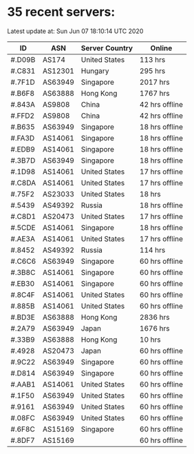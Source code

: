 # 35 recent servers:

Latest update at: Sun Jun 07 18:10:14 UTC 2020

| ID | ASN | Server Country | Online |
| -- | --- | -------------- | ------ |
| #.D09B | AS174 | United States | 113 hrs |
| #.C831 | AS12301 | Hungary | 295 hrs |
| #.7F1D | AS63949 | Singapore | 2017 hrs |
| #.B6F8 | AS63888 | Hong Kong | 1767 hrs |
| #.843A | AS9808 | China | 42 hrs offline |
| #.FFD2 | AS9808 | China | 42 hrs offline |
| #.B635 | AS63949 | Singapore | 18 hrs offline |
| #.FA3D | AS14061 | Singapore | 18 hrs offline |
| #.EDB9 | AS14061 | Singapore | 18 hrs offline |
| #.3B7D | AS63949 | Singapore | 18 hrs offline |
| #.1D98 | AS14061 | United States | 17 hrs offline |
| #.C8DA | AS14061 | United States | 17 hrs offline |
| #.75F2 | AS23033 | United States | 18 hrs |
| #.5439 | AS49392 | Russia | 18 hrs offline |
| #.C8D1 | AS20473 | United States | 17 hrs offline |
| #.5CDE | AS14061 | Singapore | 18 hrs offline |
| #.AE3A | AS14061 | United States | 17 hrs offline |
| #.8452 | AS49392 | Russia | 114 hrs |
| #.C6C6 | AS63949 | Singapore | 60 hrs offline |
| #.3B8C | AS14061 | Singapore | 60 hrs offline |
| #.EB30 | AS14061 | Singapore | 60 hrs offline |
| #.8C4F | AS14061 | United States | 60 hrs offline |
| #.885B | AS14061 | United States | 60 hrs offline |
| #.BD3E | AS63888 | Hong Kong | 2836 hrs |
| #.2A79 | AS63949 | Japan | 1676 hrs |
| #.33B9 | AS63888 | Hong Kong | 10 hrs |
| #.4928 | AS20473 | Japan | 60 hrs offline |
| #.9C22 | AS63949 | Singapore | 60 hrs offline |
| #.D814 | AS63949 | Singapore | 60 hrs offline |
| #.AAB1 | AS14061 | United States | 60 hrs offline |
| #.1F50 | AS63949 | United States | 60 hrs offline |
| #.9161 | AS63949 | United States | 60 hrs offline |
| #.08FC | AS63949 | United States | 60 hrs offline |
| #.6F8C | AS15169 | Singapore | 60 hrs offline |
| #.8DF7 | AS15169 |  | 60 hrs offline |


